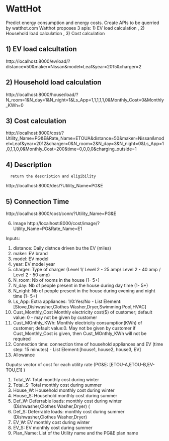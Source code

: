 # WattHot
Predict energy consumption and energy costs. Create APIs to be querried by watthot.com
Watthot proposes 3 apis: 1) EV load calculation , 2) Household load calculation , 3) Cost calculation 

<Rest-API>

##  1) EV load calcultation
http://localhost:8000/ev/load/?distance=50&maker=Nissan&model=Leaf&year=2015&charger=2

## 2) Household load calculation
http://localhost:8000/house/load/?N_room=1&N_day=1&N_night=1&Ls_App=1,1,1,1,1,0&Monthly_Cost=0&Monthly_KWh=0

## 3) Cost calculation
http://localhost:8000/cost/?Utility_Name=PG&E&Rate_Name=ETOUA&distance=50&maker=Nissan&model=Leaf&year=2012&charger=0&N_room=2&N_day=3&N_night=0&Ls_App=1,0,1,1,0,0&Monthly_Cost=200&time=0,0,0,0&charging_outside=1

## 4) Description 
      return the description and eligibility
http://localhost:8000/des/?Utility_Name=PG&E



## 5) Connection Time
http://localhost:8000/cost/conn/?Utility_Name=PG&E

6) Image
http://localhost:8000/cost/image/?Utility_Name=PG&Rate_Name=E1


<p>Inputs:</p>
<ol>
<li>distance: Daily distnce driven bu the EV (miles)</li>
<li>maker: EV brand</li>
<li>model: EV model</li>
<li>year: EV model year</li>
<li>charger: Type of charger (Level 1/ Level 2 - 25 amp/ Level 2 - 40 amp / Level 2 - 50 amp) </li>
<li> N_room: Nb of rooms in the house (1- 5+)</li>
<li> N_day: Nb of people present in the house during day time (1- 5+)</li>
<li> N_night: Nb of people present in the house during evening and night time  (1- 5+)</li>
<li>Ls_App: Extra appliances: 1/0:Yes/No - List Element:[Stove,Dishwasher,Clothes Washer,Dryer,Swimming Pool,HVAC] </li>
<li> Cust_Monthly_Cost Monthly electricity cost($) of customer; default value: 0 - may not be given by customer </li>
<li> Cust_MOnthly_KWh: Monthly electricity consumption(KWh) of customer; default value:0. May not be given by customer if Cust_Monthly_Cost is given, then Cust_MOnthly_KWh will not be required </li>
<li>Connection time: connection time of household appliances and EV (time step: 15 minutes) - List Element:[house1, house2, house3, EV] </li>
<li>Allowance </li>
</ol>
<p>Ouputs: vector of cost for each utility rate (PG&E: [ETOU-A,ETOU-B,EV-TOU,E1] )</p>
<ol>
<li>Total_W: Total monthly cost during winter</li>
<li>Total_S: Total monthly cost during summer</li>
<li>House_W: Household monthly cost during winter</li>
<li>House_S: Household monthly cost during summer</li>
<li>Def_W: Deferrable loads: monthly cost during winter (Dishwasher,Clothes Washer,Dryer) (</li>
<li>Def_S: Deferrable loads: monthly cost during summer (Dishwasher,Clothes Washer,Dryer) </li>
<li>EV_W: EV monthly cost during winter</li>
<li>EV_S: EV monthly cost during summer</li>
<li>Plan_Name: List of the Utility name and the PG&E plan name</li>
</ol>
